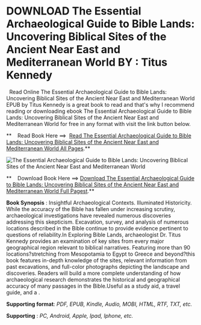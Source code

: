  **DOWNLOAD The Essential Archaeological Guide to Bible Lands: Uncovering Biblical Sites of the Ancient Near East and Mediterranean World BY : Titus Kennedy**
=============================================================================================================================================================

  Read Online The Essential Archaeological Guide to Bible Lands: Uncovering Biblical Sites of the Ancient Near East and Mediterranean World EPUB by Titus Kennedy is a great book to read and that's why I recommend reading or downloading ebook The Essential Archaeological Guide to Bible Lands: Uncovering Biblical Sites of the Ancient Near East and Mediterranean World for free in any format with visit the link button below.

**    Read Book Here ==>  [Read The Essential Archaeological Guide to Bible Lands: Uncovering Biblical Sites of the Ancient Near East and Mediterranean World All Pages](https://goodreadbook.site/?book=0736984704).**

![The Essential Archaeological Guide to Bible Lands: Uncovering Biblical Sites of the Ancient Near East and Mediterranean World](https://i.gr-assets.com/images/S/compressed.photo.goodreads.com/books/1687500757l/63051636.jpg)

**    Download Book Here ==> [Download The Essential Archaeological Guide to Bible Lands: Uncovering Biblical Sites of the Ancient Near East and Mediterranean World Full Pagest](https://goodreadbook.site/?book=0736984704).**

**Book Synopsis** : Insightful Archaeological Contexts. Illuminated Historicity. While the accuracy of the Bible has fallen under increasing scrutiny, archaeological investigations have revealed numerous discoveries addressing this skepticism. Excavation, survey, and analysis of numerous locations described in the Bible continue to provide evidence pertinent to questions of reliability.In Exploring Bible Lands, archaeologist Dr. Titus Kennedy provides an examination of key sites from every major geographical region relevant to biblical narratives. Featuring more than 90 locations?stretching from Mesopotamia to Egypt to Greece and beyond?this book features in-depth knowledge of the sites, relevant information from past excavations, and full-color photographs depicting the landscape and discoveries. Readers will build a more complete understanding of how archaeological research demonstrates the historical and geographical accuracy of many passages in the Bible.Useful as a study aid, a travel guide, and a .

**Supporting format**: _PDF, EPUB, Kindle, Audio, MOBI, HTML, RTF, TXT, etc._

**Supporting** : _PC, Android, Apple, Ipad, Iphone, etc._
